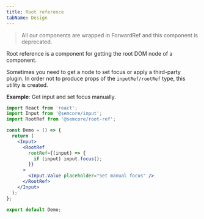 ```yaml
---
title: Root reference
tabName: Design
---
```


> All our components are wrapped in ForwardRef and this component is deprecated.

Root reference is a component for getting the root DOM node of a component.

Sometimes you need to get a node to set focus or apply a third-party plugin. In order not to produce props of the `inputRef/rootRef` type, this utility is created.

**Example**: Get input and set focus manually.

```jsx
import React from 'react';
import Input from '@semcore/input';
import RootRef from '@semcore/root-ref';

const Demo = () => {
  return (
    <Input>
      <RootRef
        rootRef={(input) => {
          if (input) input.focus();
        }}
      >
        <Input.Value placeholder="Set manual focus" />
      </RootRef>
    </Input>
  );
};

export default Demo;
```

